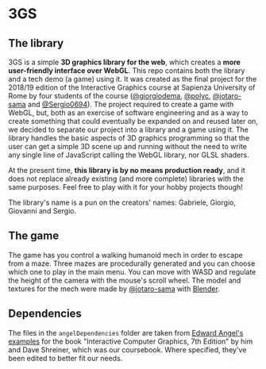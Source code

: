 # 3GS

## The library

3GS is a simple **3D graphics library for the web**, which creates a **more user-friendly interface over WebGL**. This repo contains both the library and a tech demo (a game) using it. It was created as the final project for the 2018/19 edition of the Interactive Graphics course at Sapienza University of Rome by four students of the course ([@giorgiodema](https://github.com/giorgiodema), [@polyc](https://github.com/polyc), [@jotaro-sama](https://github.com/jotaro-sama) and [@Sergio0694](https://github.com/Sergio0694)). The project required to create a game with WebGL, but, both as an exercise of software engineering and as a way to create something that could eventually be expanded on and reused later on, we decided to separate our project into a library and a game using it. The library handles the basic aspects of 3D graphics programming so that the user can get a simple 3D scene up and running without the need to write any single line of JavaScript calling the WebGL library, nor GLSL shaders. 

At the present time, **this library is by no means production ready**, and it does not replace already existing (and more complete) libraries with the same purposes. Feel free to play with it for your hobby projects though!

The library's name is a pun on the creators' names: Gabriele, Giorgio, Giovanni and Sergio.

## The game

The game has you control a walking humanoid mech in order to escape from a maze. Three mazes are procedurally generated and you can choose which one to play in the main menu. You can move with WASD and regulate the height of the camera with the mouse's scroll wheel. The model and textures for the mech were made by [@jotaro-sama](https://github.com/jotaro-sama) with [Blender](https://www.blender.org/).

## Dependencies

The files in the `angelDependencies` folder are taken from [Edward Angel's examples](https://github.com/esangel/WebGL) for the book "Interactive Computer Graphics, 7th Edition" by him and Dave Shreiner, which was our coursebook. Where specified, they've been edited to better fit our needs.